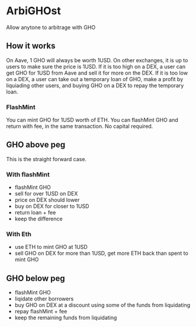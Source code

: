 # ArbiGHOst

Allow anytone to arbitrage with GHO 

## How it works

On Aave, 1 GHO will always be worth 1USD.  On other exchanges, it is up to users to make sure the price is 1USD.
If it is too high on a DEX, a user can get GHO for 1USD from Aave and sell it for more on the DEX. 
If it is too low on a DEX, a user can take out a temporary loan of GHO, make a profit by liquiading other users, and buying GHO on a DEX to repay the temporary loan.

### FlashMint

You can mint GHO for 1USD worth of ETH.
You can flashMint GHO and return with fee, in the same transaction. No capital required. 

## GHO above peg


This is the straight forward case. 
### With flashMint
- flashMint GHO 
- sell for over 1USD on DEX
- price on DEX should lower
- buy on DEX for closer to 1USD
- return loan + fee
- keep the difference


### With Eth
- use ETH to mint GHO at 1USD
- sell GHO on DEX for more than 1USD, get more ETH back than spent to mint GHO 

## GHO below peg

- flashMint GHO
- liqidate other borrowers
- buy GHO on DEX at a discount using some of the funds from liquidating
- repay flashMint + fee
- keep the remaining funds from liquidating


